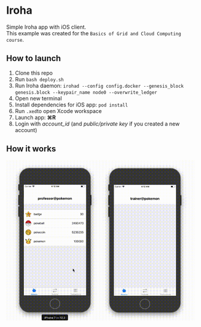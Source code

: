 # Iroha

Simple Iroha app with iOS client.  
This example was created for the `Basics of Grid and Cloud Computing course`.

## How to launch
  1. Clone this repo
  2. Run `bash deploy.sh`
  3. Run Iroha daemon: `irohad --config config.docker --genesis_block genesis.block --keypair_name node0 --overwrite_ledger`
  4. Open new terminal
  5. Install dependencies for iOS app: `pod install`
  6. Run `.xed`to open Xcode workspace
  7. Launch app: **⌘R**
  8. Login with *account_id* (and *public/private key* if you created a new account)

## How it works
![demo](.github/demo.gif)
